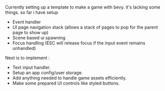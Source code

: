 Currently setting up a template to make a game with bevy. it's lacking some things. so far i have setup

- Event handler
- UI page navigation stack (allows a stack of pages to pop for the parent page to show up)
- Scene based ui spawning
- Focus handling (ESC will release focus if the input event remains unhandled)

Next is to implement :
- Text input handler.
- Setup an app config/user storage.
- Add anything needed to handle game assets efficiently.
- Make some prepared UI controls like styled buttons.
